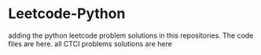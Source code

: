 # Leetcode-Python
adding the python leetcode problem solutions in this repositories. 
The code files are here.
all CTCI problems solutions are here


























































































































































































































































































































































































































































































































































































































































































































































































































































































































































































































































































































































































































































































































